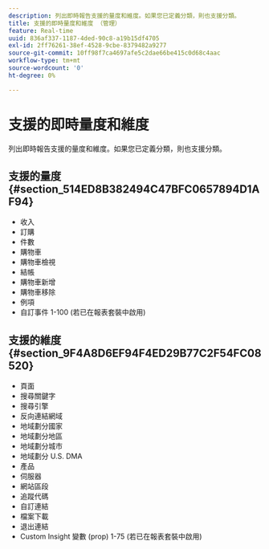 ```yaml
---
description: 列出即時報告支援的量度和維度。如果您已定義分類，則也支援分類。
title: 支援的即時量度和維度 （管理）
feature: Real-time
uuid: 836af337-1187-4ded-90c8-a19b15df4705
exl-id: 2ff76261-38ef-4528-9cbe-8379482a9277
source-git-commit: 10ff98f7ca4697afe5c2dae66be415c0d68c4aac
workflow-type: tm+mt
source-wordcount: '0'
ht-degree: 0%

---
```


# 支援的即時量度和維度

列出即時報告支援的量度和維度。如果您已定義分類，則也支援分類。

## 支援的量度 {#section_514ED8B382494C47BFC0657894D1AF94}

* 收入
* 訂購
* 件數
* 購物車
* 購物車檢視
* 結帳
* 購物車新增
* 購物車移除
* 例項
* 自訂事件 1-100 (若已在報表套裝中啟用)

## 支援的維度 {#section_9F4A8D6EF94F4ED29B77C2F54FC08520}

* 頁面
* 搜尋關鍵字
* 搜尋引擎
* 反向連結網域
* 地域劃分國家
* 地域劃分地區
* 地域劃分城市
* 地域劃分 U.S. DMA
* 產品
* 伺服器
* 網站區段
* 追蹤代碼
* 自訂連結
* 檔案下載
* 退出連結
* Custom Insight 變數 (prop) 1-75 (若已在報表套裝中啟用)
